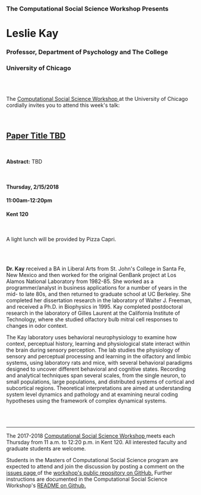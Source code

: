 




<br>

<h3 class=pfblock-header> The Computational Social Science Workshop Presents </h3>

<h1 class=pfblock-header3> Leslie Kay </h1>
<h3 class=pfblock-header3> Professor, Department of Psychology and The College </h3>
<h3 class=pfblock-header3> University of Chicago </h3>

<br><br>



<p class=pfblock-header3>The <a href="https://macss.uchicago.edu/content/computation-workshop"> Computational Social Science Workshop </a> at the University of Chicago cordially invites you to attend this week's talk:</p>

<br>

<div class=pfblock-header3>
<h2 class=pfblock-header>
  <a href="https://github.com/uchicago-computation-workshop/leslie_kay/blob/master/2018__kay__paper_title.pdf" >Paper Title TBD</a>
</h2>

<br>
</div>

<p class=footertext2>

**Abstract:** TBD
</p>

<br>

<h4 class=pfblock-header3> Thursday, 2/15/2018 </h4>
<h4 class=pfblock-header3> 11:00am-12:20pm </h4>
<h4 class=pfblock-header3> Kent 120 </h4>

<br>

<p class=pfblock-header3>A light lunch will be provided by Pizza Capri.</p>

<br><br>

<p class=footertext2>

**Dr. Kay** received a BA in Liberal Arts from St. John's College in Santa Fe, New Mexico and then worked for the original GenBank project at Los Alamos National Laboratory from 1982-85. She worked as a programmer/analyst in business applications for a number of years in the mid- to late 80s, and then returned to graduate school at UC Berkeley. She completed her dissertation research in the laboratory of Walter J. Freeman, and received a Ph.D. in Biophysics in 1995. Kay completed postdoctoral research in the laboratory of Gilles Laurent at the California Institute of Technology, where she studied olfactory bulb mitral cell responses to changes in odor context.

The Kay laboratory uses behavioral neurophysiology to examine how context, perceptual history, learning and physiological state interact within the brain during sensory perception. The lab studies the physiology of sensory and perceptual processing and learning in the olfactory and limbic systems, using laboratory rats and mice, with several behavioral paradigms designed to uncover different behavioral and cognitive states. Recording and analytical techniques span several scales, from the single neuron, to small populations, large populations, and distributed systems of cortical and subcortical regions. Theoretical interpretations are aimed at understanding system level dynamics and pathology and at examining neural coding hypotheses using the framework of complex dynamical systems.
</p>




<br><br>

---

<p class=footertext> The 2017-2018 <a href="https://macss.uchicago.edu/content/computation-workshop"> Computational Social Science Workshop </a> meets each Thursday from 11 a.m. to 12:20 p.m. in Kent 120. All interested faculty and graduate students are welcome.</p>

<p class=footertext>Students in the Masters of Computational Social Science program are expected to attend and join the discussion by posting a comment on the <a href="https://github.com/uchicago-computation-workshop/leslie_kay/issues"> issues page </a> of the <a href="https://github.com/uchicago-computation-workshop/leslie_kay"> workshop's public repository on GitHub.</a> Further instructions are documented in the Computational Social Science Workshop's <a href="https://github.com/uchicago-computation-workshop/README"> README on Github.</a></p>
